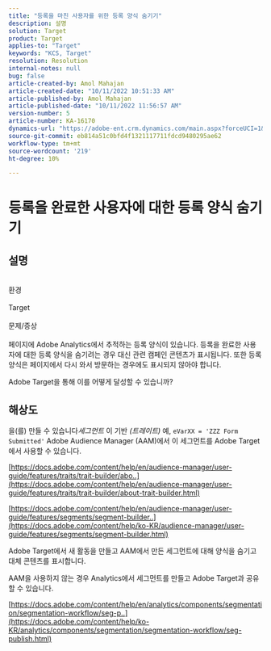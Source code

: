 ```yaml
---
title: "등록을 마친 사용자를 위한 등록 양식 숨기기"
description: 설명
solution: Target
product: Target
applies-to: "Target"
keywords: "KCS, Target"
resolution: Resolution
internal-notes: null
bug: false
article-created-by: Amol Mahajan
article-created-date: "10/11/2022 10:51:33 AM"
article-published-by: Amol Mahajan
article-published-date: "10/11/2022 11:56:57 AM"
version-number: 5
article-number: KA-16170
dynamics-url: "https://adobe-ent.crm.dynamics.com/main.aspx?forceUCI=1&pagetype=entityrecord&etn=knowledgearticle&id=0726b6a7-5249-ed11-bba2-002248086cae"
source-git-commit: eb814a51c0bfd4f1321117711fdcd9480295ae62
workflow-type: tm+mt
source-wordcount: '219'
ht-degree: 10%

---
```


# 등록을 완료한 사용자에 대한 등록 양식 숨기기

## 설명

<br>환경<br><br>
Target
<br><br>문제/증상<br><br>
페이지에 Adobe Analytics에서 추적하는 등록 양식이 있습니다. 등록을 완료한 사용자에 대한 등록 양식을 숨기려는 경우 대신 관련 캠페인 콘텐츠가 표시됩니다. 또한 등록 양식은 페이지에서 다시 와서 방문하는 경우에도 표시되지 않아야 합니다.

Adobe Target을 통해 이를 어떻게 달성할 수 있습니까?


## 해상도


을(를) 만들 수 있습니다&#x200B;*세그먼트* 이 기반 *(트레이트)* 예, `eVarXX = 'ZZZ Form Submitted'` Adobe Audience Manager (AAM)에서 이 세그먼트를 Adobe Target에서 사용할 수 있습니다.

[https://docs.adobe.com/content/help/en/audience-manager/user-guide/features/traits/trait-builder/abo..](https://docs.adobe.com/content/help/en/audience-manager/user-guide/features/traits/trait-builder/about-trait-builder.html)

[https://docs.adobe.com/content/help/en/audience-manager/user-guide/features/segments/segment-builder..](https://docs.adobe.com/content/help/ko-KR/audience-manager/user-guide/features/segments/segment-builder.html)

Adobe Target에서 새 활동을 만들고 AAM에서 만든 세그먼트에 대해 양식을 숨기고 대체 콘텐츠를 표시합니다.



AAM을 사용하지 않는 경우 Analytics에서 세그먼트를 만들고 Adobe Target과 공유할 수 있습니다.

[https://docs.adobe.com/content/help/en/analytics/components/segmentation/segmentation-workflow/seg-p..](https://docs.adobe.com/content/help/ko-KR/analytics/components/segmentation/segmentation-workflow/seg-publish.html)
